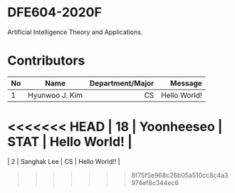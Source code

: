 # DFE604-2020F
Artificial Intelligence Theory and Applications.

# Contributors
| No            | Name           | Department/Major | Message           |
| ------------- |:--------------:| ----------------:|------------------:|
| 1             | Hyunwoo J. Kim | CS               | Hello World!      |
<<<<<<< HEAD
| 18            | Yoonheeseo | STAT               | Hello World!      |
=======
| 2             | Sanghak Lee    | CS               | Hello World!!     |
>>>>>>> 8f75f5e968c26b05a510cc8c4a3974ef8c344ec6
